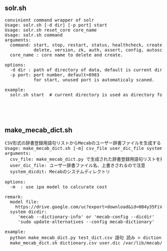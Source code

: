 ## solr.sh
<pre>
convinient command wrapper of solr
Usage: solr.sh [-d dir] [-p port] start
Usage: solr.sh reset_core core_name
Usage: solr.sh command
arguments:
  command: start, stop, restart, status, healthcheck, create, create_core, create_collection, 
           delete, version, zk, auth, assert, config, autoscaling, export
  core_name : core name to delete and create.

options:
  -d dir : path of directory of data, default is current directory
  -p port: port number, default=8983
           for start, unused port is automaticaly scaned.

example:
  solr.sh start  # current directory is used as directory for data of solr.
  



</pre>
## make_mecab_dict.sh
<pre>
CSV形式の辞書登録用語句リストからMecabのユーザー辞書ファイルを生成する
Usage: make_mecab_dict.sh [-m] csv_file user_dic_file system_dicdir
arguments:
  csv_file: make_mecab_dict.py で生成された辞書登録用語句リストを持つCSVファイル
  user_dic_file: ユーザー辞書ファイル名、上書きされるので注意
  system_dicdit: Mecabのシステムディレクトリ

options:
  -m  : use ipa model to calcurate cost

remark:
  model file:
    https://drive.google.com/uc?export=download&id=0B4y35FiV1wh7bnc5aFZSTE9qNnM
  system dicdir:
     'mecab --dictionary-info' or 'mecab-config --dicdir'
     'sudo update-alternatives --config mecab-dictionary'

example:
  python make_mecab_dict.py test_dict.csv 語句 読み > dictionary.csv
  make_mecab_dict.sh dictionary.csv user.dic /var/lib/mecab/dic/ipadic-utf8/

</pre>

